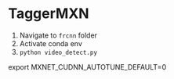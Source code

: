 # TaggerMXN

1. Navigate to `frcnn` folder
2. Activate conda env
3. `python video_detect.py`


export MXNET_CUDNN_AUTOTUNE_DEFAULT=0

